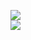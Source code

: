 [![](https://img.shields.io/badge/Made%20With-Github%20Spray-lightgrey.svg?style=for-the-badge&logo=github)](https://github.com/Annihil/github-spray#7076)  
[![](https://i.imgur.com/2DrTn0Z.gif)](https://github.com/Annihil/github-spray)